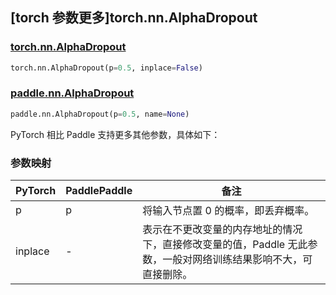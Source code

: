 ## [torch 参数更多]torch.nn.AlphaDropout

### [torch.nn.AlphaDropout](https://pytorch.org/docs/stable/generated/torch.nn.AlphaDropout.html#torch.nn.AlphaDropout)

```python
torch.nn.AlphaDropout(p=0.5, inplace=False)
```

### [paddle.nn.AlphaDropout](https://www.paddlepaddle.org.cn/documentation/docs/zh/develop/api/paddle/nn/AlphaDropout_cn.html)

```python
paddle.nn.AlphaDropout(p=0.5, name=None)
```

PyTorch 相比 Paddle 支持更多其他参数，具体如下：

### 参数映射

| PyTorch | PaddlePaddle | 备注                                                                                                            |
| ------- | ------------ | --------------------------------------------------------------------------------------------------------------- |
| p       | p            | 将输入节点置 0 的概率，即丢弃概率。                                                                             |
| inplace | -            | 表示在不更改变量的内存地址的情况下，直接修改变量的值，Paddle 无此参数，一般对网络训练结果影响不大，可直接删除。 |
